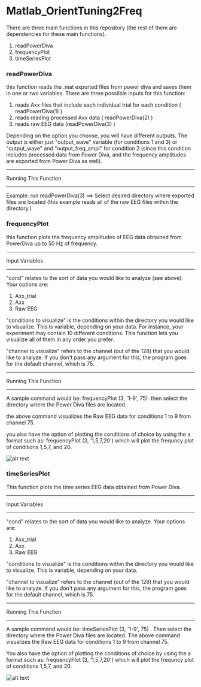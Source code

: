 # Matlab_OrientTuning2Freq

There are three main functions in this repository (the rest of them are dependencies for these main functions). 

1) readPowerDiva
2) frequencyPlot
3) timeSeriesPlot

### readPowerDiva
this function reads the .mat exported files from power diva and saves them in one or two variables. There are three possilble inputs for this function:

1) reads Axx files that include each individual trial for each condition ( readPowerDiva(1) ) 
2) reads reading processed Axx data ( readPowerDiva(2) ) 
3) reads raw EEG data (readPowerDiva(3) )

Depending on the option you choose, you will have different outputs. The output is either just "output_wave" variable (for conditions 1 and 3) or "output_wave" and "output_freq_ampl" for condition 2 (since this condition includes processed data from Power Diva, and the frequency amplitudes are exported from Power Diva as well). 

***********************
Running This Function
**********************

Example: run readPowerDiva(3) ==> Select desired directory where exported files are located (this example reads all of the raw EEG files within the directory.)

### frequencyPlot
this function plots the frequency amplitudes of EEG data obtained from PowerDiva up to 50 Hz of frequency. 

***********
Input Variables
***********

"cond" relates to the sort of data you would like to analyze (see above). Your options are: 
 1) Axx_trial 
 2) Axx 
 3) Raw EEG


"conditions to visualize" is the conditions within the directory you would
like to visualize. This is variable, depending on your data. For instance, your experiment may contain 10 different conditions. This function lets you visualize all of them in any order you prefer. 

"channel to visualize" refers to the channel (out of the 128) that you
would like to analyze. If you don't pass any argument for this, the
program goes for the default channel, which is 75. 

***********************
Running This Function
**********************

A sample command would be:
frequencyPlot (3, '1-9', 75) .then select the directory where the Power
Diva files are located.

the above command visualizes the Raw EEG data for conditions 1 to 9 from
channel 75. 

you also have the option of plotting the conditions of choice by using the a
format such as: frequencyPlot (3, '1,5,7,20') which will plot the
frequncy plot of conditions 1,5,7, and 20. 

![alt text](https://image.ibb.co/cOHd6c/untitled.jpg)


### timeSeriesPlot

This function plots the time series EEG data obtained from Power Diva. 

***********
Input Variables
***********

"cond" relates to the sort of data you would like to analyze. Your options are: 
 1) Axx_trial 
 2) Axx 
 3) Raw EEG

"conditions to visualize" is the conditions within the directory you would
like to visualize. This is variable, depending on your data. 

"channel to visualize" refers to the channel (out of the 128) that you
would like to analyze. If you don't pass any argument for this, the
program goes for the default channel, which is 75. 

***********************
Running This Function
**********************

A sample command would be:
timeSeriesPlot (3, '1-9', 75) . Then select the directory where the Power
Diva files are located. The above command visualizes the Raw EEG data for conditions 1 to 9 from
channel 75. 

You also have the option of plotting the conditions of choice by using the a
format such as: frequencyPlot (3, '1,5,7,20') which will plot the
frequncy plot of conditions 1,5,7, and 20. 

![alt text](https://image.ibb.co/mdRMRc/untitled2.jpg)
